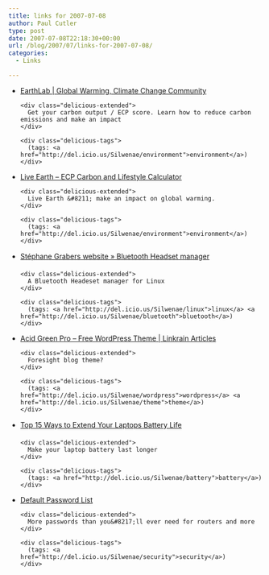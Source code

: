 ```yaml
---
title: links for 2007-07-08
author: Paul Cutler
type: post
date: 2007-07-08T22:18:30+00:00
url: /blog/2007/07/links-for-2007-07-08/
categories:
  - Links

---
```

<ul class="delicious">
  <li>
    <div class="delicious-link">
      <a href="http://www.earthlab.com/">EarthLab | Global Warming, Climate Change Community</a>
    </div>
    
    <div class="delicious-extended">
      Get your carbon output / ECP score. Learn how to reduce carbon emissions and make an impact
    </div>
    
    <div class="delicious-tags">
      (tags: <a href="http://del.icio.us/Silwenae/environment">environment</a>)
    </div>
  </li>
  
  <li>
    <div class="delicious-link">
      <a href="http://www.earthlab.com/carbonProfile/LiveEarth.htm?CID=1000&#038;ver=8">Live Earth &#8211; ECP Carbon and Lifestyle Calculator</a>
    </div>
    
    <div class="delicious-extended">
      Live Earth &#8211; make an impact on global warming.
    </div>
    
    <div class="delicious-tags">
      (tags: <a href="http://del.icio.us/Silwenae/environment">environment</a>)
    </div>
  </li>
  
  <li>
    <div class="delicious-link">
      <a href="http://www.stgraber.org/2007/05/18/bluetooth-headset-manager/">Stéphane Grabers website » Bluetooth Headset manager</a>
    </div>
    
    <div class="delicious-extended">
      A Bluetooth Headeset manager for Linux
    </div>
    
    <div class="delicious-tags">
      (tags: <a href="http://del.icio.us/Silwenae/linux">linux</a> <a href="http://del.icio.us/Silwenae/bluetooth">bluetooth</a>)
    </div>
  </li>
  
  <li>
    <div class="delicious-link">
      <a href="http://www.linkrain.com/articles/acid-green-pro-free-wordpress-theme/">Acid Green Pro &#8211; Free WordPress Theme | Linkrain Articles</a>
    </div>
    
    <div class="delicious-extended">
      Foresight blog theme?
    </div>
    
    <div class="delicious-tags">
      (tags: <a href="http://del.icio.us/Silwenae/wordpress">wordpress</a> <a href="http://del.icio.us/Silwenae/theme">theme</a>)
    </div>
  </li>
  
  <li>
    <div class="delicious-link">
      <a href="http://www.friedbeef.com/2007/07/01/top-15-ways-to-extend-your-laptop-battery-life/">Top 15 Ways to Extend Your Laptops Battery Life</a>
    </div>
    
    <div class="delicious-extended">
      Make your laptop battery last longer
    </div>
    
    <div class="delicious-tags">
      (tags: <a href="http://del.icio.us/Silwenae/battery">battery</a>)
    </div>
  </li>
  
  <li>
    <div class="delicious-link">
      <a href="http://www.phenoelit-us.org/dpl/dpl.html">Default Password List</a>
    </div>
    
    <div class="delicious-extended">
      More passwords than you&#8217;ll ever need for routers and more
    </div>
    
    <div class="delicious-tags">
      (tags: <a href="http://del.icio.us/Silwenae/security">security</a>)
    </div>
  </li>
</ul>